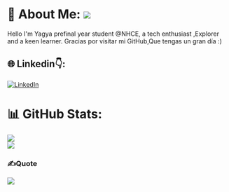 # 💫 About Me:                   ![](https://komarev.com/ghpvc/?username=yagya22&abbreviated=true&color=brightgreen)
Hello I'm Yagya prefinal year student @NHCE, a tech enthusiast ,Explorer and a keen learner.
Gracias por visitar mi GitHub,Que tengas un gran día :)              


## 🌐 Linkedin👇:
[![LinkedIn](https://img.shields.io/badge/LinkedIn-%230077B5.svg?logo=linkedin&logoColor=white)](https://linkedin.com/in/yagyarajbhatt/) 



# 📊 GitHub Stats:
![](https://github-readme-stats.vercel.app/api?username=yagya22&theme=vue-dark&hide_border=false&include_all_commits=false&count_private=false)<br/>
![](https://github-readme-streak-stats.herokuapp.com/?user=yagya22&theme=vue-dark&hide_border=false)<br/>

### ✍️Quote
![](https://quotes-github-readme.vercel.app/api?type=horizontal&theme=radical)






